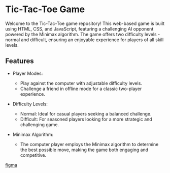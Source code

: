 # __Tic-Tac-Toe Game__

Welcome to the Tic-Tac-Toe game repository! This web-based game is built using HTML, CSS, and JavaScript, featuring a challenging AI opponent powered by the Minimax algorithm. The game offers two difficulty levels - normal and difficult, ensuring an enjoyable experience for players of all skill levels.

## Features

- Player Modes:
  - Play against the computer with adjustable difficulty levels.
  - Challenge a friend in offline mode for a classic two-player experience.

- Difficulty Levels:
  - Normal: Ideal for casual players seeking a balanced challenge.
  - Difficult: For seasoned players looking for a more strategic and challenging game.

- Minimax Algorithm:
  - The computer player employs the Minimax algorithm to determine the best possible move, making the game both engaging and competitive.

[figma](https://www.figma.com/file/mfsFOVfgpgaJR3LPWRlP03/tic-tac-toe?node-id=0%3A1&t=ABXy9lb7Gnw6i6ij-0)
